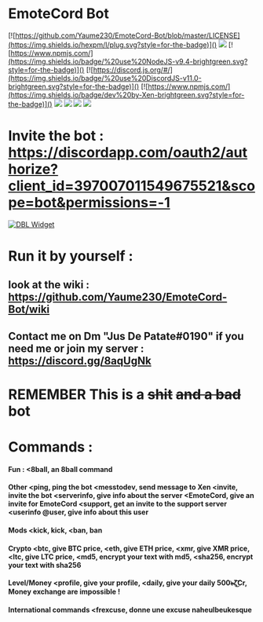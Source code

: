 # EmoteCord Bot

[![https://github.com/Yaume230/EmoteCord-Bot/blob/master/LICENSE](https://img.shields.io/hexpm/l/plug.svg?style=for-the-badge)]()
[![](http://forthebadge.com/images/badges/uses-js.svg)]()
[![https://www.npmjs.com/](https://img.shields.io/badge/%20use%20NodeJS-v9.4-brightgreen.svg?style=for-the-badge)]()
[![https://discord.js.org/#/](https://img.shields.io/badge/%20use%20DiscordJS-v11.0-brightgreen.svg?style=for-the-badge)]()
[![https://www.npmjs.com/](https://img.shields.io/badge/dev%20by-Xen-brightgreen.svg?style=for-the-badge)]()
[![](http://forthebadge.com/images/badges/built-with-love.svg)]()
[![](http://forthebadge.com/images/badges/uses-badges.svg)]()
[![](http://forthebadge.com/images/badges/60-percent-of-the-time-works-every-time.svg)]()
[![](https://img.shields.io/badge/dev%20for-EmoteCord-brightgreen.svg?style=for-the-badge)]()


# Invite the bot : https://discordapp.com/oauth2/authorize?client_id=397007011549675521&scope=bot&permissions=-1

[![DBL Widget](https://discordbots.org/api/widget/397007011549675521.svg)](https://discordbots.org/bot/397007011549675521)

# Run it by yourself :

## look at the wiki : https://github.com/Yaume230/EmoteCord-Bot/wiki

## Contact me on Dm "Jus De Patate#0190" if you need me or join my server : https://discord.gg/8aqUgNk

# **REMEMBER** This is a ~~shit~~ ~~and a bad~~ bot

# Commands :
#### Fun : <8ball, an 8ball command
#### Other <ping, ping the bot <messtodev, send message to Xen <invite, invite the bot <serverinfo, give info about the server <EmoteCord, give an invite for EmoteCord <support, get an invite to the support server <userinfo @user, give info about this user
#### Mods <kick, kick, <ban, ban
#### Crypto <btc, give BTC price, <eth, give ETH price, <xmr, give XMR price, <ltc, give LTC price, <md5, encrypt your text with md5, <sha256, encrypt your text with sha256
#### Level/Money <profile, give your profile, <daily, give your daily 500๖̶̶̶ζ͜͡Cr, **Money exchange are impossible !**
#### International commands <frexcuse, donne une excuse naheulbeukesque
